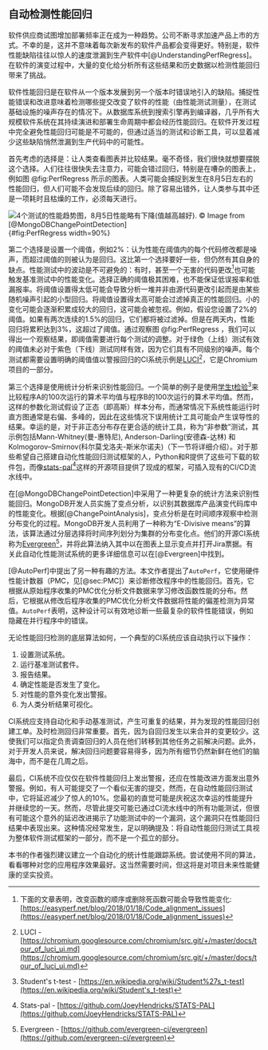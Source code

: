 

## 自动检测性能回归

软件供应商试图增加部署频率正在成为一种趋势。公司不断寻求加速产品上市的方式。不幸的是，这并不意味着每次新发布的软件产品都会变得更好。特别是，软件性能缺陷往往以惊人的速度泄漏到生产软件中[@UnderstandingPerfRegress]。在软件的演变过程中，大量的变化给分析所有这些结果和历史数据以检测性能回归带来了挑战。

软件性能回归是在软件从一个版本发展到另一个版本时错误地引入的缺陷。捕捉性能错误和改进意味着检测哪些提交改变了软件的性能（由性能测试测量），在测试基础设施的噪声存在的情况下。从数据库系统到搜索引擎再到编译器，几乎所有大规模软件系统在其持续演进和部署生命周期中都会经历性能回归。在软件开发过程中完全避免性能回归可能是不可能的，但通过适当的测试和诊断工具，可以显着减少这些缺陷悄然泄漏到生产代码中的可能性。

首先考虑的选择是：让人类查看图表并比较结果。毫不奇怪，我们很快就想要摆脱这个选择。人们往往很快失去注意力，可能会错过回归，特别是在嘈杂的图表上，例如图 @fig:PerfRegress  所示的图表。人类可能会捕捉到发生在8月5日左右的性能回归，但人们可能不会发现后续的回归。除了容易出错外，让人类参与其中还是一项耗时且枯燥的工作，必须每天进行。

![4个测试的性能趋势图，8月5日性能略有下降(值越高越好). *© Image from [@MongoDBChangePointDetection]*](../../img/measurements/PerfRegressions.png){#fig:PerfRegress width=90%}

第二个选择是设置一个阈值，例如2%：认为性能在阈值内的每个代码修改都是噪声，而超过阈值的则被认为是回归。这比第一个选择要好一些，但仍然有其自身的缺点。性能测试中的波动是不可避免的：有时，甚至一个无害的代码更改[^3]也可能触发基准测试中的性能变化。选择正确的阈值极其困难，也不能保证低误报率和低漏报率。将阈值设置得太低可能会导致分析一堆并非由源代码更改引起而是由某些随机噪声引起的小型回归。将阈值设置得太高可能会过滤掉真正的性能回归。小的变化可能会逐渐积累成较大的回归，这可能会被忽视。例如，假设您设置了2%的阈值。如果有两次连续的1.5%的回归，它们都将被过滤掉。但是在两天内，性能回归将累积达到3%，这超过了阈值。通过观察图 @fig:PerfRegress ，我们可以得出一个观察结果，即阈值需要进行每个测试的调整。对于绿色（上线）测试有效的阈值未必对于紫色（下线）测试同样有效，因为它们具有不同级别的噪声。每个测试都需要设置明确的阈值值以警报回归的CI系统示例是[LUCI](https://chromium.googlesource.com/chromium/src.git/+/master/docs/tour_of_luci_ui.md)[^2]，它是Chromium项目的一部分。

第三个选择是使用统计分析来识别性能回归。一个简单的例子是使用[学生t检验](https://en.wikipedia.org/wiki/Student's_t-test)[^5]来比较程序A的100次运行的算术平均值与程序B的100次运行的算术平均值。然而，这样的参数化测试假设了正态（即高斯）样本分布，而通常情况下系统性能运行时直方图通常是右偏、多峰的，因此在这些情况下误用统计工具可能会产生误导性的结果。幸运的是，对于非正态分布存在更合适的统计工具，称为“非参数”测试，其示例包括Mann-Whitney(曼-惠特尼), Anderson-Darling(安德森-达林) 和 Kolmogorov–Smirnov(科尔莫戈洛夫-斯米尔诺夫)（下一节将详细介绍）。对于那些希望自己搭建自动化性能回归测试框架的人，Python和R提供了这些可下载的软件包，而像[stats-pal](https://github.com/JoeyHendricks/STATS-PAL)[^6]这样的开源项目提供了现成的框架，可插入现有的CI/CD流水线中。

在[@MongoDBChangePointDetection]中采用了一种更复杂的统计方法来识别性能回归。MongoDB开发人员实施了变点分析，以识别其数据库产品演变代码库中的性能变化。根据[@ChangePointAnalysis]，变点分析是在时间顺序观察中检测分布变化的过程。MongoDB开发人员利用了一种称为“E-Divisive means”的算法，该算法通过分层选择将时间序列划分为集群的分布变化点。他们的开源CI系统称为[Evergreen](https://github.com/evergreen-ci/evergreen)[^4]，并将此算法纳入其中以在图表上显示变点并打开Jira票据。有关此自动化性能测试系统的更多详细信息可以在[@Evergreen]中找到。

[@AutoPerf]中提出了另一种有趣的方法。本文作者提出了`AutoPerf`，它使用硬件性能计数器（PMC，见[@sec:PMC]）来诊断修改程序中的性能回归。首先，它根据从原始程序收集的PMC优化分析文件数据来学习修改函数性能的分布。然后，它根据从修改后程序收集的PMC优化分析文件数据将性能的偏差检测为异常值。`AutoPerf`表明，这种设计可以有效地诊断一些最复杂的软件性能错误，例如隐藏在并行程序中的错误。

无论性能回归检测的底层算法如何，一个典型的CI系统应该自动执行以下操作：

1. 设置测试系统。
2. 运行基准测试套件。
3. 报告结果。
4. 确定性能是否发生了变化。
5. 对性能的意外变化发出警报。
6. 为人类分析结果可视化。

CI系统应支持自动化和手动基准测试，产生可重复的结果，并为发现的性能回归创建工单。及时检测回归非常重要。首先，因为自回归发生以来合并的变更较少。这使我们可以指定负责调查回归的人员在他们转移到其他任务之前解决问题。此外，对于开发人员来说，解决回归问题要容易得多，因为所有细节仍然新鲜在他们的脑海中，而不是在几周之后。

最后，CI系统不应仅仅在软件性能回归上发出警报，还应在性能改进方面发出意外警报。例如，有人可能提交了一个看似无害的提交，然而，在自动性能回归测试中，它将延迟减少了惊人的10%。您最初的直觉可能是庆祝这次幸运的性能提升并继续您的一天。然而，尽管此提交可能已通过CI流水线中的所有功能测试，但很有可能这个意外的延迟改进揭示了功能测试中的一个漏洞，这个漏洞只在性能回归结果中表现出来。这种情况经常发生，足以明确提及：将自动性能回归测试工具视为整体软件测试框架的一部分，而不是一个孤立的部分。

本书的作者强烈建议建立一个自动化的统计性能跟踪系统。尝试使用不同的算法，看看哪种对您的应用程序效果最好。这当然需要时间，但这将是对项目未来性能健康的坚实投资。

[^2]: LUCI - [https://chromium.googlesource.com/chromium/src.git/+/master/docs/tour_of_luci_ui.md](https://chromium.googlesource.com/chromium/src.git/+/master/docs/tour_of_luci_ui.md)
[^3]: 下面的文章表明，改变函数的顺序或删除死函数可能会导致性能变化: [https://easyperf.net/blog/2018/01/18/Code_alignment_issues](https://easyperf.net/blog/2018/01/18/Code_alignment_issues)
[^4]: Evergreen - [https://github.com/evergreen-ci/evergreen](https://github.com/evergreen-ci/evergreen)
[^5]: Student's t-test - [https://en.wikipedia.org/wiki/Student%27s_t-test](https://en.wikipedia.org/wiki/Student's_t-test)
[^6]: Stats-pal - [https://github.com/JoeyHendricks/STATS-PAL](https://github.com/JoeyHendricks/STATS-PAL)